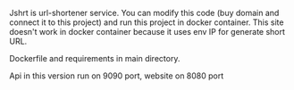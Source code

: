 Jshrt is url-shortener service. You can modify this code (buy domain and connect it to this project) and run this project in docker container.
This site doesn't work in docker container because it uses env IP for generate short URL.
  
Dockerfile and requirements in main directory. 

Api in this version run on 9090 port, website on 8080 port